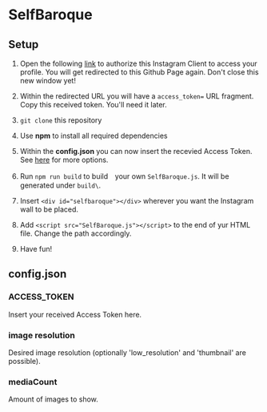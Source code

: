 # SelfBaroque

## Setup

1. Open the following [link](https://www.instagram.com/oauth/authorize/?client_id=145480c63e944a37b50bc0df19b18f52&redirect_uri=https://github.com/Mar0/SelfBaroque&response_type=token) to authorize this Instagram Client to access your profile. You will get redirected to this Github Page again. Don't close this new window yet!

2. Within the redirected URL you will have a `access_token=` URL fragment. Copy this received token. You'll need it later.

3. `git clone` this repository

4. Use **npm** to install all required dependencies

5. Within the **config.json** you can now insert the recevied Access Token. See [here](README.md#configjson) for more options.

6. Run `npm run build` to build　your own `SelfBaroque.js`. It will be generated under `build\`.

7. Insert `<div id="selfbaroque"></div>` wherever you want the Instagram wall to be placed.

8. Add `<script src="SelfBaroque.js"></script>` to the end of yur HTML file. Change the path accordingly.

9. Have fun!

## config.json

### ACCESS_TOKEN

Insert your received Access Token here.

### image resolution

Desired image resolution (optionally 'low_resolution' and 'thumbnail' are possible).

### mediaCount

Amount of images to show.
